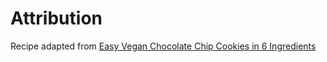 # Attribution

Recipe adapted from [Easy Vegan Chocolate Chip Cookies in 6 Ingredients](http://bakerbettie.com/easy-vegan-chocolate-chip-cookies-6-ingredients/)